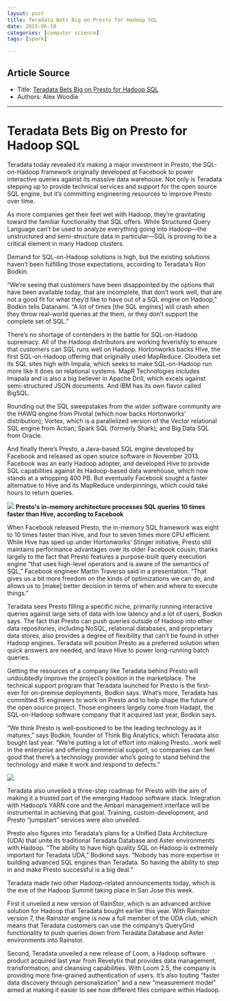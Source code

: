 ```yaml
---
layout: post
title: Teradata Bets Big on Presto for Hadoop SQL
date: 2015-06-10
categories: [computer science]
tags: [spark]

---
```


## Article Source
* Title: [Teradata Bets Big on Presto for Hadoop SQL](http://www.datanami.com/2015/06/08/teradata-bets-big-on-presto-for-hadoop-sql/?__scoop_post=616b18b0-0ebb-11e5-b6d5-001018304b75&__scoop_topic=2632326#__scoop_post=616b18b0-0ebb-11e5-b6d5-001018304b75&__scoop_topic=2632326)
* Authors: Alex Woodie


---

# Teradata Bets Big on Presto for Hadoop SQL

Teradata today revealed it’s making a major investment in Presto, the SQL-on-Hadoop framework originally developed at Facebook to power interactive queries against its massive data warehouse. Not only is Teradata stepping up to provide technical services and support for the open source SQL engine, but it’s committing engineering resources to improve Presto over time.

As more companies get their feet wet with Hadoop, they’re gravitating toward the familiar functionality that SQL offers. While Structured Query Language can’t be used to analyze everything going into Hadoop—the unstructured and semi-structure data in particular—SQL is proving to be a critical element in many Hadoop clusters.

Demand for SQL-on-Hadoop solutions is high, but the existing solutions haven’t been fulfilling those expectations, according to Teradata‘s Ron Bodkin.

“We’re seeing that customers have been disappointed by the options that have been available today, that are incomplete, that don’t work well, that are not a good fit for what they’d like to have out of a SQL engine on Hadoop,” Bodkin tells Datanami. “A lot of times [the SQL engines] will crash when they throw real-world queries at the them, or they don’t support the complete set of SQL.”

There’s no shortage of contenders in the battle for SQL-on-Hadoop supremacy. All of the Hadoop distributors are working feverishly to ensure that customers can SQL runs well on Hadoop. Hortonworks backs Hive, the first SQL-on-Hadoop offering that originally used MapReduce. Cloudera set its SQL sites high with Impala, which seeks to make SQL-on-Hadoop  run more like it does on relational systems. MapR Technologies includes Imapala and is also a big believer in Apache Drill, which excels against semi-structured JSON documents. And IBM has its own flavor called BigSQL.

Rounding out the SQL sweepstakes from the wider software community are the HAWQ engine from Pivotal (which now backs Hortonworks’ distribution); Vortex, which is a parallelized version of the Vector relational SQL engine from Actian; Spark SQL (formerly Shark); and Big Data SQL from Oracle.

And finally there’s Presto, a Java-based SQL engine developed by Facebook and released as open source software in November 2013. Facebook was an early Hadoop adopter, and developed Hive to provide SQL capabilities against its Hadoop-based data warehouse, which now stands at a whopping 400 PB. But eventually Facebook sought a faster alternative to Hive and its MapReduce underpinnings, which could take hours to return queries.

![](http://sungsoo.github.com/images/Presto_1.png)
**Presto's in-memory architecture processes SQL queries 10 times faster than Hive, according to Facebook**


When Facebook released Presto, the in-memory SQL framework was eight to 10 times faster than Hive, and four to seven times more CPU efficient. While Hive has sped up under Hortonworks’ Stinger initiative, Presto still maintains performance advantages over its older Facebook cousin, thanks largely to the fact that Presto features a purpose-built query execution engine “that uses high-level operators and is aware of the semantics of SQL,” Facebook engineer Martin Traverso said in a presentation.  “That gives us a bit more freedom on the kinds of optimizations we can do, and allows us to [make] better decision in terms of when and where to execute things.”

Teradata sees Presto filling a specific niche, primarily running interactive queries against large sets of data with low latency and a lot of users, Bodkin says. The fact that Presto can push queries outside of Hadoop into other data repositories, including NoSQL, relational databases, and proprietary data stores, also provides a degree of flexibility that can’t be found in other Hadoop engines. Teradata will position Presto as a preferred solution when quick answers are needed, and leave Hive to power long-running batch queries.

Getting the resources of a company like Teradata behind Presto will undoubtedly improve the project’s position in the marketplace. The technical support program that Teradata launched for Presto is the first-ever for on-premise deployments, Bodkin says. What’s more, Teradata has committed 15 engineers to work on Presto and to help shape the future of the open source project. Those engineers largely come from Hadapt, the SQL-on-Hadoop software company that it acquired last year, Bodkin says.

“We think Presto is well-positioned to be the leading technology as it matures,” says Bodkin, founder of Think Big Analytics, which Teradata also bought last year. “We’re putting a lot of effort into making Presto…work well in the enterprise and offering commercial support, so companies can feel good that there’s a technology provider who’s going to stand behind the technology and make it work and respond to defects.”

![](http://sungsoo.github.com/images/Presto_2.png)

Teradata also unveiled a three-step roadmap for Presto with the aim of making it a trusted part of the emerging Hadoop software stack. Integration with Hadoop’s YARN core and the Ambari management interface will be instrumental in achieving that goal. Training, custom-development, and Presto “jumpstart” services were also unveiled.

Presto also figures into Teradata’s plans for a Unified Data Architecture (UDA) that unite its traditional Teradata Database and Aster environments with Hadoop. “The ability to have high quality SQL on Hadoop is extremely important for Teradata UDA,” Bodkind says. “Nobody has more expertise in building advanced SQL engines than Teradata. So having the ability to step in and make Presto successful is a big deal.”

Teradata made two other Hadoop-related announcements today, which is the eve of the Hadoop Summit taking place in San Jose this week.

First it unveiled a new version of RainStor, which is an advanced archive solution for Hadoop that Teradata bought earlier this year. With Rainstor version 7, the Rainstor engine is now a full member of the UDA club, which means that Teradata customers can use the company’s QueryGrid functionality to push queries down from Teradata Database and Aster environments into Rainstor.

Second, Teradata unveiled a new release of Loom, a Hadoop software product acquired last year from Revelytix that provides data management, transformation, and cleansing capabilities. With Loom 2.5, the company is providing more fine-grained authentication of users. It’s also touting “faster data discovery through personalization” and a new “measurement model” aimed at making it easier to see how different files compare within Hadoop.


